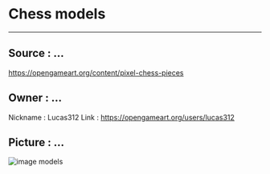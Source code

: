 # Chess models
---
## Source : ...
https://opengameart.org/content/pixel-chess-pieces
## Owner : ...
Nickname : Lucas312
Link : https://opengameart.org/users/lucas312 
## Picture : ...
![image models](https://opengameart.org/sites/default/files/chess_5.png "Owner !!!Lucas312")
